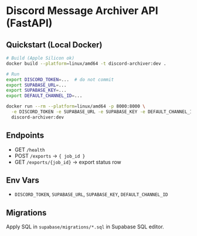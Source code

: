 # Discord Message Archiver API (FastAPI)

## Quickstart (Local Docker)

```bash
# Build (Apple Silicon ok)
docker build --platform=linux/amd64 -t discord-archiver:dev .

# Run
export DISCORD_TOKEN=...  # do not commit
export SUPABASE_URL=...
export SUPABASE_KEY=...
export DEFAULT_CHANNEL_ID=...

docker run --rm --platform=linux/amd64 -p 8000:8000 \
  -e DISCORD_TOKEN -e SUPABASE_URL -e SUPABASE_KEY -e DEFAULT_CHANNEL_ID \
  discord-archiver:dev
```

## Endpoints
- GET `/health`
- POST `/exports` → `{ job_id }`
- GET `/exports/{job_id}` → export status row

## Env Vars
- `DISCORD_TOKEN`, `SUPABASE_URL`, `SUPABASE_KEY`, `DEFAULT_CHANNEL_ID`

## Migrations
Apply SQL in `supabase/migrations/*.sql` in Supabase SQL editor.

